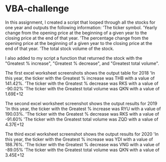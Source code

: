 # VBA-challenge

In this assignment, I created a script that looped through all the stocks for one year and outputs the following information:
'The ticker symbol.
'Yearly change from the opening price at the beginning of a given year to the closing price at the end of that year.
'The percentage change from the opening price at the beginning of a given year to the closing price at the end of that year.
'The total stock volume of the stock.

I also added to my script a function that returned the stock with the "Greatest % increase", "Greatest % decrease", and "Greatest total volume".

The first excel worksheet screenshots shows the output table for 2018
  'In this year, the ticker with the Greatest % increase was THB with a value of 141.42%.
  'The ticker with the Greatest % decrease was RKS with a value of -90.02%
  'The ticker with the Greatest total volume was QKN with a value of 1.69E+12

The second excel worksheet screenshot shows the output results for 2019
  'In this year, the ticker with the Greatest % increase was RYU with a value of 190.03%.
  'The ticker with the Greatest % decrease was RKS with a value of -91.60%
  'The ticker with the Greatest total volume was ZQD with a value of 4.37E+12

The third excel worksheet screenshot shows the output results for 2020
  'In this year, the ticker with the Greatest % increase was YDI with a value of 188.76%.
  'The ticker with the Greatest % decrease was VNG with a value of -89.05%
  'The ticker with the Greatest total volume was QKN with a value of 3.45E+12
